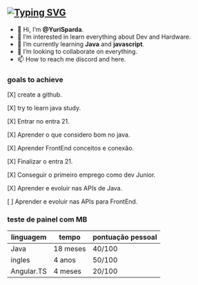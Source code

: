 [![Typing SVG](https://readme-typing-svg.herokuapp.com/?lines=Hello+World;My+name+is+yuri;I'm+here+to+learn)](https://git.io/typing-svg)
---
- 👋 Hi, I’m **@YuriSparda**.
- 👀 I’m interested in learn everything about Dev and Hardware.
- 🌱 I’m currently learning **Java** and **javascript**.
- 💞️ I’m looking to collaborate on everything. 
- 📫 How to reach me discord and here.

### goals to achieve
[X] create a github.

[X] try to learn java study.

[X] Entrar no entra 21.

[X] Aprender o que considero bom no java.

[X] Aprender FrontEnd conceitos e conexão.

[X] Finalizar o entra 21.

[X] Conseguir o primeiro emprego como dev Junior.

[X] Aprender e evoluir nas APIs de Java.

[ ] Aprender e evoluir nas APIs para FrontEnd.


### teste de painel com MB
linguagem|tempo|pontuação pessoal
---|---|---
Java|18 meses|40/100
ingles|4 anos|50/100
Angular.TS|4 meses|20/100
<end>
